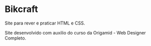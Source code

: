 # Bikcraft

Site para rever e praticar HTML e CSS.


Site desenvolvido com auxilio do curso da Origamid - Web Designer Completo.
